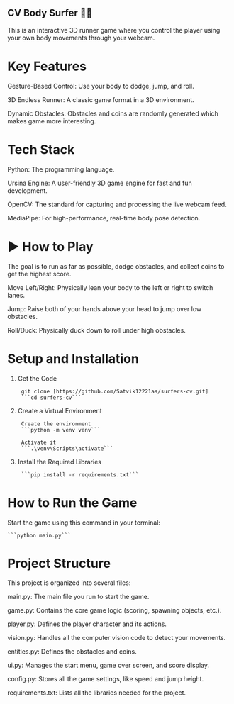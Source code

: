 ## CV Body Surfer 🏄‍♂️

This is an interactive 3D runner game where you control the player using your own body movements through your webcam.

# Key Features

Gesture-Based Control: Use your body to dodge, jump, and roll.

3D Endless Runner: A classic game format in a 3D environment.

Dynamic Obstacles: Obstacles and coins are randomly generated which makes game more interesting.

# Tech Stack

Python: The programming language.

Ursina Engine: A user-friendly 3D game engine for fast and fun development.

OpenCV: The standard for capturing and processing the live webcam feed.

MediaPipe: For high-performance, real-time body pose detection.

# ▶ How to Play

The goal is to run as far as possible, dodge obstacles, and collect coins to get the highest score.

Move Left/Right: Physically lean your body to the left or right to switch lanes.

Jump: Raise both of your hands above your head to jump over low obstacles.

Roll/Duck: Physically duck down to roll under high obstacles.

#  Setup and Installation

1. Get the Code

        git clone [https://github.com/Satvik12221as/surfers-cv.git]
        ```cd surfers-cv```

2. Create a Virtual Environment

        Create the environment
        ```python -m venv venv```

        Activate it
        ```.\venv\Scripts\activate```

3. Install the Required Libraries

        ```pip install -r requirements.txt```


# How to Run the Game

Start the game using this command in your terminal:

    ```python main.py```

# Project Structure

This project is organized into several files:

main.py: The main file you run to start the game.

game.py: Contains the core game logic (scoring, spawning objects, etc.).

player.py: Defines the player character and its actions.

vision.py: Handles all the computer vision code to detect your movements.

entities.py: Defines the obstacles and coins.

ui.py: Manages the start menu, game over screen, and score display.

config.py: Stores all the game settings, like speed and jump height.

requirements.txt: Lists all the libraries needed for the project.